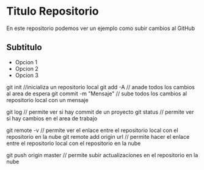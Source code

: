 # Titulo Repositorio

En este repositorio podemos ver un ejemplo como subir cambios al GitHub

## Subtitulo

* Opcion 1
* Opcion 2
* Opcion 3

git init //inicializa un repositorio local
git add -A // anade todos los cambios al area de espera
git commit -m "Mensaje" // sube todos los cambios al repositorio local con un mensaje

git log // permite ver si hay commit de un proyecto
git status // permite ver si hay cambios en el area de trabajo 

git remote -v // permite ver el enlace entre el repositorio local con el repositorio en la nube
git remote add origin url // permite hacer el enlace entre el repositorio local con el repositorio en la nube

git push origin master // permite subir actualizaciones en el repositorio en la nube
